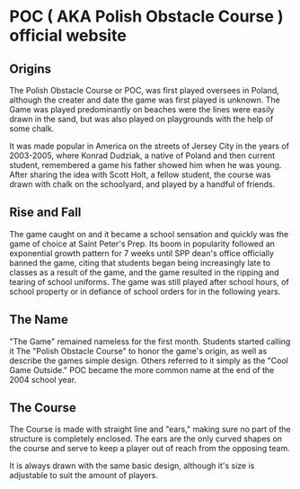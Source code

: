 # POC ( AKA Polish Obstacle Course ) official website

## Origins
The Polish Obstacle Course or POC, was first played oversees in Poland, although the creater and date the game was first played is unknown. The Game was played predominantly on beaches were the lines were easily drawn in the sand, but was also played on playgrounds with the help of some chalk.

It was made popular in America on the streets of Jersey City in the years of 2003-2005, where Konrad Dudziak, a native of Poland and then current student, remembered a game his father showed him when he was young. After sharing the idea with Scott Holt, a fellow student, the course was drawn with chalk on the schoolyard, and played by a handful of friends.

## Rise and Fall
The game caught on and it became a school sensation and quickly was the game of choice at Saint Peter's Prep. Its boom in popularity followed an exponential growth pattern for 7 weeks until SPP dean's office officially banned the game, citing that students began being increasingly late to classes as a result of the game, and the game resulted in the ripping and tearing of school uniforms. The game was still played after school hours, of school property or in defiance of school orders for in the following years.

## The Name
"The Game" remained nameless for the first month. Students started calling it The "Polish Obstacle Course" to honor the game's origin, as well as describe the games simple design. Others referred to it simply as the "Cool Game Outside."
POC became the more common name at the end of the 2004 school year.

## The Course
The Course is made with straight line and "ears," making sure no part of the structure is completely enclosed. The ears are the only curved shapes on the course and serve to keep a player out of reach from the opposing team.

It is always drawn with the same basic design, although it's size is adjustable to suit the amount of players.
